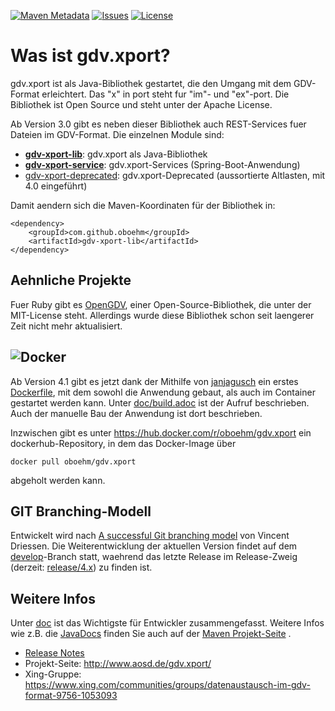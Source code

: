 [![Maven Metadata](https://maven-badges.herokuapp.com/maven-central/com.github.oboehm/gdv-xport/badge.svg)](https://maven-badges.herokuapp.com/maven-central/com.github.oboehm/gdv-xport)
[![Issues](https://img.shields.io/github/issues/oboehm/gdv.xport.svg)](https://github.com/oboehm/gdv.xport/issues)
[![License](https://img.shields.io/badge/License-Apache%202.0-blue.svg)](http://www.apache.org/licenses/LICENSE-2.0.html)

# Was ist gdv.xport?

gdv.xport ist als Java-Bibliothek gestartet, die den Umgang mit dem GDV-Format erleichtert. 
Das "x" in port steht fur "im"- und "ex"-port. Die Bibliothek ist Open Source und steht unter der Apache License. 

Ab Version 3.0 gibt es neben dieser Bibliothek auch REST-Services fuer Dateien im GDV-Format.
Die einzelnen Module sind: 

* [**gdv-xport-lib**](lib/): gdv.xport als Java-Bibliothek
* [**gdv-xport-service**](service/): gdv.xport-Services (Spring-Boot-Anwendung)
* [gdv-xport-deprecated](deprecated/): gdv.xport-Deprecated (aussortierte Altlasten, mit 4.0 eingeführt)

Damit aendern sich die Maven-Koordinaten für der Bibliothek in:

```
<dependency>
    <groupId>com.github.oboehm</groupId>
    <artifactId>gdv-xport-lib</artifactId>
</dependency>
```


## Aehnliche Projekte

Fuer Ruby gibt es [OpenGDV](https://github.com/vendis/opengdv/), einer Open-Source-Bibliothek, die unter der MIT-License steht.
Allerdings wurde diese Bibliothek schon seit laengerer Zeit nicht mehr aktualisiert.



## ![Docker](https://upload.wikimedia.org/wikipedia/commons/thumb/4/4e/Docker_%28container_engine%29_logo.svg/320px-Docker_%28container_engine%29_logo.svg.png)

Ab Version 4.1 gibt es jetzt dank der Mithilfe von [janjagusch](https://github.com/janjagusch) ein erstes [Dockerfile](Dockerfile), mit dem sowohl die Anwendung gebaut, als auch im Container gestartet werden kann.
Unter [doc/build.adoc](doc/build.adoc) ist der Aufruf beschrieben.
Auch der manuelle Bau der Anwendung ist dort beschrieben.

Inzwischen gibt es unter https://hub.docker.com/r/oboehm/gdv.xport ein dockerhub-Repository, in dem das Docker-Image über

```
docker pull oboehm/gdv.xport
```

abgeholt werden kann.


## GIT Branching-Modell

Entwickelt wird nach [A successful Git branching model](http://nvie.com/posts/a-successful-git-branching-model/) von Vincent Driessen.
Die Weiterentwicklung der aktuellen Version findet auf dem [develop](https://github.com/oboehm/gdv.xport/tree/develop)-Branch statt, waehrend das letzte Release im Release-Zweig (derzeit: [release/4.x](https://github.com/oboehm/gdv.xport/tree/release/4.x)) zu finden ist.



## Weitere Infos

Unter [doc](doc/) ist das Wichtigste für Entwickler zusammengefasst.
Weitere Infos wie z.B. die [JavaDocs](http://www.aosd.de/gdv.xport/apidocs/index.html) finden Sie auch auf der [Maven Projekt-Seite](http://www.aosd.de/gdv.xport/) .

* [Release Notes](CHANGELOG.md)
* Projekt-Seite: http://www.aosd.de/gdv.xport/
* Xing-Gruppe: https://www.xing.com/communities/groups/datenaustausch-im-gdv-format-9756-1053093
